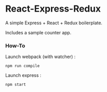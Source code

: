 # React-Express-Redux

A simple Express + React + Redux boilerplate.

Includes a sample counter app.

### How-To

Launch webpack (with watcher) :

`npm run compile`

Launch express :

`npm start`
